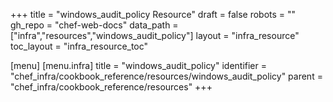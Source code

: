 +++
title = "windows_audit_policy Resource"
draft = false
robots = ""
gh_repo = "chef-web-docs"
data_path = ["infra","resources","windows_audit_policy"]
layout = "infra_resource"
toc_layout = "infra_resource_toc"

[menu]
  [menu.infra]
    title = "windows_audit_policy"
    identifier = "chef_infra/cookbook_reference/resources/windows_audit_policy"
    parent = "chef_infra/cookbook_reference/resources"
+++

<!-- The contents of this page are automatically generated from the windows_audit_policy.yaml file in the data directory. -->
<!-- To suggest a change, edit the https://github.com/chef/chef/blob/main/lib/chef/resource/windows_audit_policy.rb file
      and submit a pull request to the https://github.com/chef/chef repository. -->
